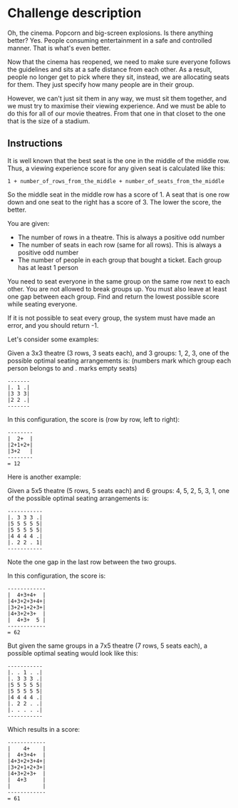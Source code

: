 # Challenge description

Oh, the cinema. Popcorn and big-screen explosions. Is there anything better? Yes. People consuming entertainment in a safe and controlled manner. That is what's even better.

Now that the cinema has reopened, we need to make sure everyone follows the guidelines and sits at a safe distance from each other. As a result, people no longer get to pick where they sit, instead, we are allocating seats for them. They just specify how many people are in their group.

However, we can't just sit them in any way, we must sit them together, and we must try to maximise their viewing experience. And we must be able to do this for all of our movie theatres. From that one in that closet to the one that is the size of a stadium.

## Instructions 

It is well known that the best seat is the one in the middle of the middle row. Thus, a viewing experience score for any given seat is calculated like this:

`1 + number_of_rows_from_the_middle + number_of_seats_from_the_middle`

So the middle seat in the middle row has a score of 1. A seat that is one row down and one seat to the right has a score of 3. The lower the score, the better.

You are given:

- The number of rows in a theatre. This is always a positive odd number
- The number of seats in each row (same for all rows). This is always a positive odd number
- The number of people in each group that bought a ticket. Each group has at least 1 person

You need to seat everyone in the same group on the same row next to each other. You are not allowed to break groups up. You must also leave at least one gap between each group. Find and return the lowest possible score while seating everyone.

If it is not possible to seat every group, the system must have made an error, and you should return -1.

Let's consider some examples:

Given a 3x3 theatre (3 rows, 3 seats each), and 3 groups: 1, 2, 3, one of the possible optimal seating arrangements is: (numbers mark which group each person belongs to and . marks empty seats)
```
-------
|. 1 .|
|3 3 3|
|2 2 .|
-------
```
In this configuration, the score is (row by row, left to right):
```
--------
|  2+  |
|2+1+2+|
|3+2   |
--------
= 12
```
Here is another example:

Given a 5x5 theatre (5 rows, 5 seats each) and 6 groups: 4, 5, 2, 5, 3, 1, one of the possible optimal seating arrangements is:
```
-----------
|. 3 3 3 .|
|5 5 5 5 5|
|5 5 5 5 5|
|4 4 4 4 .|
|. 2 2 . 1|
-----------
```
Note the one gap in the last row between the two groups.

In this configuration, the score is:
```
------------
|  4+3+4+  |
|4+3+2+3+4+|
|3+2+1+2+3+|
|4+3+2+3+  |
|  4+3+  5 |
------------
= 62
```
But given the same groups in a 7x5 theatre (7 rows, 5 seats each), a possible optimal seating would look like this:

```
-----------
|. . 1 . .|
|. 3 3 3 .|
|5 5 5 5 5|
|5 5 5 5 5|
|4 4 4 4 .|
|. 2 2 . .|
|. . . . .|
-----------
```
Which results in a score:
```
------------
|    4+    |
|  4+3+4+  |
|4+3+2+3+4+|
|3+2+1+2+3+|
|4+3+2+3+  |
|  4+3     |
|          |
------------
= 61
```